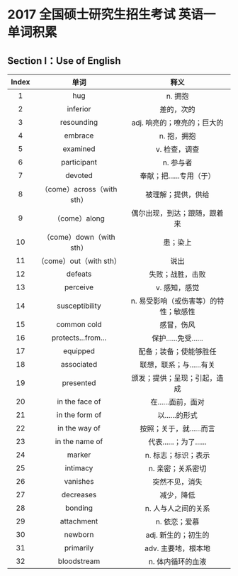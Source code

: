 # 2017 全国硕士研究生招生考试 英语一 单词积累

## Section I：Use of English

| Index |            单词            |                 释义                  |
| :---: | :------------------------: | :-----------------------------------: |
|   1   |            hug             |                n. 拥抱                |
|   2   |          inferior          |              差的，次的               |
|   3   |         resounding         |      adj. 响亮的；嘹亮的；巨大的      |
|   4   |          embrace           |              n. 抱，拥抱              |
|   5   |          examined          |             v. 检查，调查             |
|   6   |        participant         |               n. 参与者               |
|   7   |          devoted           |       奉献；把......专用（于）        |
|   8   | （come）across（with sth） |          被理解；提供，供给           |
|   9   |       （come）along        |     偶尔出现，到达；跟随，跟着来      |
|  10   |  （come）down（with sth）  |               患；染上                |
|  11   |  （come）out（with sth）   |                 说出                  |
|  12   |          defeats           |           失败；战胜，击败            |
|  13   |          perceive          |             v. 感知，感觉             |
|  14   |       susceptibility       | n. 易受影响（或伤害等）的特性；敏感性 |
|  15   |        common cold         |              感冒，伤风               |
|  16   |     protects...from...     |         保护......免受......          |
|  17   |          equipped          |        配备；装备；使能够胜任         |
|  18   |         associated         |       联想，联系；与......有关        |
|  19   |         presented          |     颁发；提供；呈现；引起，造成      |
|  20   |       in the face of       |          在......面前，面对           |
|  21   |       in the form of       |            以......的形式             |
|  22   |       in the way of        |       按照；关于，就......而言        |
|  23   |       in the name of       |        代表......；为了......         |
|  24   |           marker           |          n. 标志；标识；表示          |
|  25   |          intimacy          |           n. 亲密；关系密切           |
|  26   |          vanishes          |            突然不见，消失             |
|  27   |         decreases          |              减少，降低               |
|  28   |          bonding           |          n. 人与人之间的关系          |
|  29   |         attachment         |             n. 依恋；爱慕             |
|  30   |          newborn           |          adj. 新生的；初生的          |
|  31   |         primarily          |          adv. 主要地，根本地          |
|  32   |        bloodstream         |           n. 体内循环的血液           |